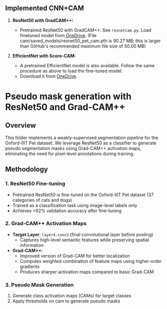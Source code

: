 ## Implemented CNN+CAM

1. **ResNet50 with GradCAM++:**  
    - Pretrained ResNet50 with GradCAM++. See ```resnetcam.py```. Load finetuned model from [OneDrive](https://liveuclac-my.sharepoint.com/:u:/g/personal/ucabc46_ucl_ac_uk/EZMmauGXWtJFsp4TA4bg6PIBywMx_-yoUfeFZmYi7PuRNQ?e=RrvgLM). (File cam/saved_models/resnet50_pet_cam.pth is 90.27 MB; this is larger than GitHub's recommended maximum file size of 50.00 MB)


2. **EfficientNet with Score-CAM:**  
   - A pretrained EfficientNet model is also available. Follow the same procedure as above to load the fine-tuned model.  
   - Download it from [OneDrive](https://liveuclac-my.sharepoint.com/:u:/g/personal/ucabz68_ucl_ac_uk/EVMx450VpAdMkzGzf_tiJAQBTjf0wQ4KQ_qKk3L69fcrfw?e=i0k0FC).
  

# Pseudo mask generation with ResNet50 and Grad-CAM++

## Overview
This folder implements a weakly-supervised segmentation pipeline for the Oxford-IIIT Pet dataset. We leverage ResNet50 as a classifier to generate pseudo segmentation masks using Grad-CAM++ activation maps, eliminating the need for pixel-level annotations during training.

## Methodology

### 1. ResNet50 Fine-tuning
- Pretrained ResNet50 is fine-tuned on the Oxford-IIIT Pet dataset (37 categories of cats and dogs)
- Trained as a classification task using image-level labels only
- Achieves >92% validation accuracy after fine-tuning

### 2. Grad-CAM++ Activation Maps
- **Target Layer**: `layer4.conv3` (final convolutional layer before pooling)
  - Captures high-level semantic features while preserving spatial information
- **Grad-CAM++**:
  - Improved version of Grad-CAM for better localization
  - Computes weighted combination of feature maps using higher-order gradients
  - Produces sharper activation maps compared to basic Grad-CAM

### 3. Pseudo Mask Generation
1. Generate class activation maps (CAMs) for target classes
2. Apply thresholds on cam to generate pseudo masks


